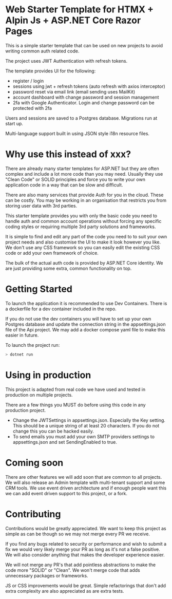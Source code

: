 # Web Starter Template for HTMX + Alpin Js + ASP.NET Core Razor Pages

This is a simple starter template that can be used on new projects to avoid writing common auth related code.

The project uses JWT Authentication with refresh tokens.

The template provides UI for the following:
- register / login 
- sessions using jwt + refresh tokens (auto refresh with axios interceptor)
- password reset via email link (email sending uses MailKit)
- account dashboard with change password and session management
- 2fa with Google Authenticator. Login and change password can be protected with 2fa

Users and sessions are saved to a Postgres database. Migrations run at start up.

Multi-language support built in using JSON style i18n resource files.

# Why use this instead of xxx?
There are already many starter templates for ASP.NET but they are often complex and include a lot more code than you may need.
Usually they use "Clean Code" or SOLID principles and force you to write your own application code in a way that can be slow and difficult.

There are also many services that provide Auth for you in the cloud. 
These can be costly. 
You may be working in an organisation that restricts you from storing user data with 3rd parties.

This starter template provides you with only the basic code you need to handle auth and common account operations without forcing any specific coding styles or requiring multiple 3rd party solutions and frameworks. 

It is simple to find and edit any part of the code you need to to suit your own project needs and also customise the UI to make it look however you like.
We don't use any CSS framework so you can easily edit the existing CSS code or add your own framework of choice.

The bulk of the actual auth code is provided by ASP.NET Core identity. We are just providing some extra, common functionality on top.

# Getting Started
To launch the application it is recommended to use Dev Containers. There is a dockerfile for a dev container included in the repo.

If you do not use the dev containers you will have to set up your own Postgres database and update the connection string in the
appsettings.json file of the Api project. We may add a docker compose yaml file to make this easier in future.

To launch the project run:
````bash
> dotnet run
````

# Using in production
This project is adapted from real code we have used and tested in production on multiple projects. 

There are a few things you MUST do before using this code in any production project.
- Change the JWTSettings in appsettings.json. Especially the Key setting. This should be a unique string of at least 20 characters. If you do not change this you can be hacked easily.
- To send emails you must add your own SMTP providers settings to appsettings.json and set SendingEnabled to true.

# Coming soon
There are other features we will add soon that are common to all projects.
We will also release an Admin template with multi-tenant support and some CRM tools.
We use event driven architecture and if enough people want this we can add event driven support to this project, or a fork.

# Contributing
Contributions would be greatly appreciated.
We want to keep this project as simple as can be though so we may not merge every PR we receive.

If you find any bugs related to security or performance and wish to submit a fix we would very likely merge your PR as long as it's not a false positive.
We will also consider anything that makes the developer experience easier.

We will not merge any PR's that add pointless abstractions to make the code more "SOLID" or "Clean".
We won't merge code that adds unnecessary packages or frameworks.

JS or CSS improvements would be great.
Simple refactorings that don't add extra complexity are also appreciated as are extra tests. 
